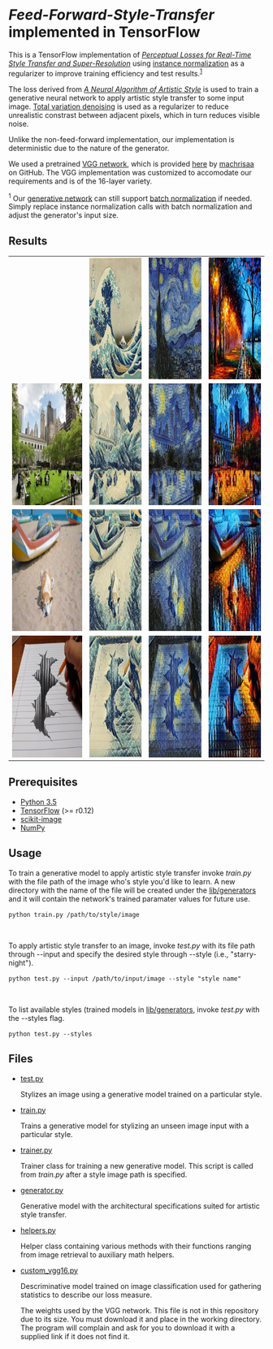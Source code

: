 # *Feed-Forward-Style-Transfer* implemented in TensorFlow

This is a TensorFlow implementation of *[Perceptual Losses for Real-Time Style Transfer
and Super-Resolution](http://cs.stanford.edu/people/jcjohns/papers/eccv16/JohnsonECCV16.pdf)* using [instance normalization]() as a regularizer to improve training efficiency and test results.<sup>[1](#footnote1)</sup>

The loss derived from *[A Neural Algorithm of Artistic Style](https://arxiv.org/pdf/1508.06576v2.pdf)* is used to train a generative neural network to apply artistic style transfer to some input image. [Total variation denoising](http://eeweb.poly.edu/iselesni/lecture_notes/TVDmm/TVDmm.pdf) is used as a regularizer to reduce unrealistic constrast between adjacent pixels, which in turn reduces visible noise. 

Unlike the non-feed-forward implementation, our implementation is deterministic due to the nature of the generator.

We used a pretrained [VGG network](https://arxiv.org/pdf/1409.1556.pdf), which is provided [here](https://github.com/machrisaa/tensorflow-vgg) by [machrisaa](https://github.com/machrisaa) on GitHub. The VGG implementation was customized to accomodate our requirements and is of the 16-layer variety.

<sup name="footnote1">1</sup> Our [generative network](../src/generator.py) can still support [batch normalization](https://arxiv.org/pdf/1502.03167v3.pdf) if needed. Simply replace instance normalization calls with batch normalization and adjust the generator's input size.

## Results

<table style="width:100%">
  <tr>
    <td></td>
    <td><img src="./lib/images/style/great-wave-of-kanagawa.jpg" height="240px" width=100%"></td> 
    <td><img src="lib/images/style/starry-night.jpg" height="240px" width="100%"></td> 
    <td><img src="lib/images/style/alley-by-the-lake.jpg" height="240px" width="100%"></td> 
  </tr>
  <tr>
    <td><img src="lib/images/content/nyc.jpg" height="240px" width="100%"></td>
    <td><img src="lib/images/examples/nyc-wave.jpg" height="240px" width="100%"></td> 
    <td><img src="lib/images/examples/nyc-night.jpg" height="240px" width="100%"></td> 
    <td><img src="lib/images/examples/nyc-alley.jpg" height="240px" width="100%"></td> 
  </tr>
  <tr>
    <td><img src="lib/images/content/beach.jpg" height="240px" width="100%"></td>
    <td><img src="lib/images/examples/beach-wave.jpg" height="240px" width="100%"></td> 
    <td><img src="lib/images/examples/beach-night.jpg" height="240px" width="100%"></td> 
    <td><img src="lib/images/examples/beach-alley.jpg" height="240px" width="100%"></td> 
  </tr>
  <tr>
    <td><img src="lib/images/content/drawing.jpg" height="240px" width="100%"></td>
    <td><img src="lib/images/examples/drawing-wave.jpg" height="240px" width=100%"></td> 
    <td><img src="lib/images/examples/drawing-night.jpg" height="240px" width="100%"></td> 
    <td><img src="lib/images/examples/drawing-alley.jpg" height="240px" width="100%"></td> 
  </tr>
</table>

## Prerequisites

* [Python 3.5](https://www.python.org/downloads/release/python-350/)
* [TensorFlow](https://www.tensorflow.org/) (>= r0.12)
* [scikit-image](http://scikit-image.org/docs/dev/api/skimage.html)
* [NumPy](http://www.numpy.org/)

## Usage

To train a generative model to apply artistic style transfer invoke *train.py* with the file path of the image who's style you'd like to learn. 
A new directory with the name of the file will be created under the [lib/generators](lib/generators) and it will contain the network's trained paramater values for future use. 

```
python train.py /path/to/style/image

```

<br>

To apply artistic style transfer to an image, invoke *test.py* with its file path through --input and specify the desired style through --style (i.e., "starry-night").

```
python test.py --input /path/to/input/image --style "style name"
```

<br>

To list available styles (trained models in [lib/generators](lib/generators), invoke *test.py* with the --styles flag.

```
python test.py --styles
```


## Files

* [test.py](../src/test.py)

    Stylizes an image using a generative model trained on a particular style.

* [train.py](../src/train.py)

    Trains a generative model for stylizing an unseen image input with a particular style.
    
* [trainer.py](../src/trainer.py)

    Trainer class for training a new generative model. This script is called from *train.py* after a style image path is specified.

* [generator.py](../src/generator.py)

    Generative model with the architectural specifications suited for artistic style transfer.

* [helpers.py](../src/helpers.py)

    Helper class containing various methods with their functions ranging from image retrieval to auxiliary math helpers.

* [custom_vgg16.py](../src/custom_vgg16.py)

    Descriminative model trained on image classification used for gathering statistics to describe our loss measure.

    The weights used by the VGG network. This file is not in this repository due to its size. You must download it and place in the working directory. The program will complain and ask for you to download it with a supplied link if it does not find it.